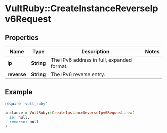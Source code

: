# VultRuby::CreateInstanceReverseIpv6Request

## Properties

| Name | Type | Description | Notes |
| ---- | ---- | ----------- | ----- |
| **ip** | **String** | The IPv6 address in full, expanded format. |  |
| **reverse** | **String** | The IPv6 reverse entry. |  |

## Example

```ruby
require 'vult_ruby'

instance = VultRuby::CreateInstanceReverseIpv6Request.new(
  ip: null,
  reverse: null
)
```

